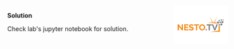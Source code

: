 <img align="right" src="../logo-small.png">


**Solution**

Check lab's jupyter notebook for solution. 